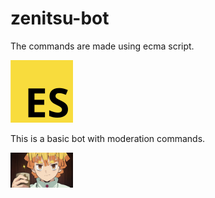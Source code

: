 # zenitsu-bot
The commands are made using ecma script.

<img src="images/es.png" width="100">

This is a basic bot with moderation commands. 

<img src="images/zen.jpg" width="100">
